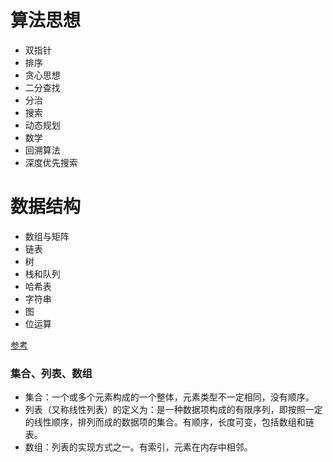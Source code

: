 # 算法思想
- 双指针
- 排序
- 贪心思想
- 二分查找
- 分治
- 搜索
- 动态规划
- 数学
- 回溯算法
- 深度优先搜索

# 数据结构
- 数组与矩阵
- 链表
- 树
- 栈和队列
- 哈希表
- 字符串
- 图
- 位运算


[参考](https://github.com/CyC2018/CS-Notes)

### 集合、列表、数组
- 集合：一个或多个元素构成的一个整体，元素类型不一定相同，没有顺序。
- 列表（又称线性列表）的定义为：是一种数据项构成的有限序列，即按照一定的线性顺序，排列而成的数据项的集合。有顺序，长度可变，包括数组和链表。
- 数组：列表的实现方式之一。有索引，元素在内存中相邻。
